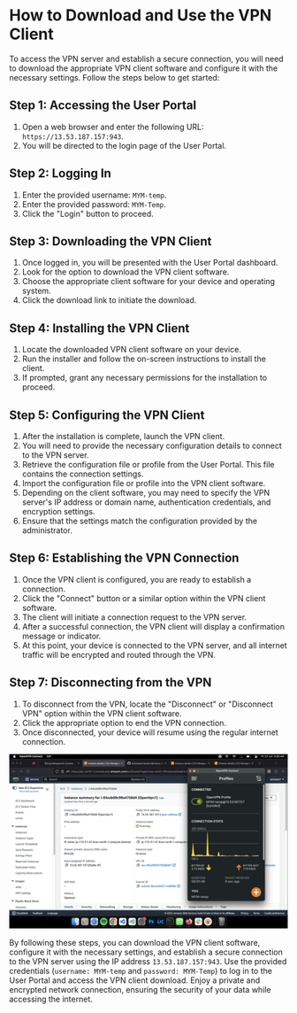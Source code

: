 # How to Download and Use the VPN Client

To access the VPN server and establish a secure connection, you will need to download the appropriate VPN client software and configure it with the necessary settings. Follow the steps below to get started:

## Step 1: Accessing the User Portal

1. Open a web browser and enter the following URL: `https://13.53.187.157:943`.
2. You will be directed to the login page of the User Portal.

## Step 2: Logging In

1. Enter the provided username: `MYM-temp`.
2. Enter the provided password: `MYM-Temp`.
3. Click the "Login" button to proceed.

## Step 3: Downloading the VPN Client

1. Once logged in, you will be presented with the User Portal dashboard.
2. Look for the option to download the VPN client software.
3. Choose the appropriate client software for your device and operating system.
4. Click the download link to initiate the download.

## Step 4: Installing the VPN Client

1. Locate the downloaded VPN client software on your device.
2. Run the installer and follow the on-screen instructions to install the client.
3. If prompted, grant any necessary permissions for the installation to proceed.

## Step 5: Configuring the VPN Client

1. After the installation is complete, launch the VPN client.
2. You will need to provide the necessary configuration details to connect to the VPN server.
3. Retrieve the configuration file or profile from the User Portal. This file contains the connection settings.
4. Import the configuration file or profile into the VPN client software.
5. Depending on the client software, you may need to specify the VPN server's IP address or domain name, authentication credentials, and encryption settings.
6. Ensure that the settings match the configuration provided by the administrator.

## Step 6: Establishing the VPN Connection

1. Once the VPN client is configured, you are ready to establish a connection.
2. Click the "Connect" button or a similar option within the VPN client software.
3. The client will initiate a connection request to the VPN server.
4. After a successful connection, the VPN client will display a confirmation message or indicator.
5. At this point, your device is connected to the VPN server, and all internet traffic will be encrypted and routed through the VPN.

## Step 7: Disconnecting from the VPN

1. To disconnect from the VPN, locate the "Disconnect" or "Disconnect VPN" option within the VPN client software.
2. Click the appropriate option to end the VPN connection.
3. Once disconnected, your device will resume using the regular internet connection.

![Screenshot](.github/assets/Screenshot%202023-06-23%20at%206.56.43%20AM.png)

By following these steps, you can download the VPN client software, configure it with the necessary settings, and establish a secure connection to the VPN server using the IP address `13.53.187.157:943`. Use the provided credentials (`username: MYM-temp` and `password: MYM-Temp`) to log in to the User Portal and access the VPN client download. Enjoy a private and encrypted network connection, ensuring the security of your data while accessing the internet.

